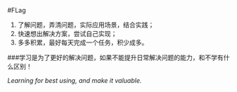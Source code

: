 #FLag

1. 了解问题，弄清问题，实际应用场景，结合实践；
2. 快速想出解决方案，尝试自己实现；
3. 多多积累，最好每天完成一个任务，积少成多。

###学习是为了更好的解决问题，如果不能提升日常解决问题的能力，和不学有什么区别！
 
*Learning for best using, and make it valuable.*